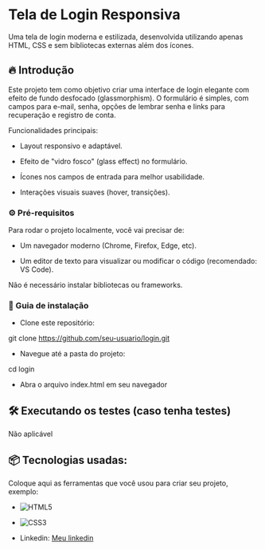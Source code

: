 # Tela de Login Responsiva

Uma tela de login moderna e estilizada, desenvolvida utilizando apenas HTML, CSS e sem bibliotecas externas além dos ícones.

## 🔥 Introdução

Este projeto tem como objetivo criar uma interface de login elegante com efeito de fundo desfocado (glassmorphism).
O formulário é simples, com campos para e-mail, senha, opções de lembrar senha e links para recuperação e registro de conta.

Funcionalidades principais:

* Layout responsivo e adaptável.

* Efeito de "vidro fosco" (glass effect) no formulário.

* Ícones nos campos de entrada para melhor usabilidade.

* Interações visuais suaves (hover, transições).
### ⚙️ Pré-requisitos

Para rodar o projeto localmente, você vai precisar de:

* Um navegador moderno (Chrome, Firefox, Edge, etc).

* Um editor de texto para visualizar ou modificar o código (recomendado: VS Code).

Não é necessário instalar bibliotecas ou frameworks.

### 🔨 Guia de instalação

* Clone este repositório:

git clone https://github.com/seu-usuario/login.git

* Navegue até a pasta do projeto:

cd login

* Abra o arquivo index.html em seu navegador


## 🛠️ Executando os testes (caso tenha testes)

Não aplicável

## 📦 Tecnologias usadas:

Coloque aqui as ferramentas que você usou para criar seu projeto, exemplo:

* ![HTML5](https://img.shields.io/badge/html5-%23E34F26.svg?style=for-the-badge&logo=html5&logoColor=white)
* ![CSS3](https://img.shields.io/badge/css3-%231572B6.svg?style=for-the-badge&logo=css3&logoColor=white)


* Linkedin:
[Meu linkedin](https://www.linkedin.com/in/renan-batista/)
